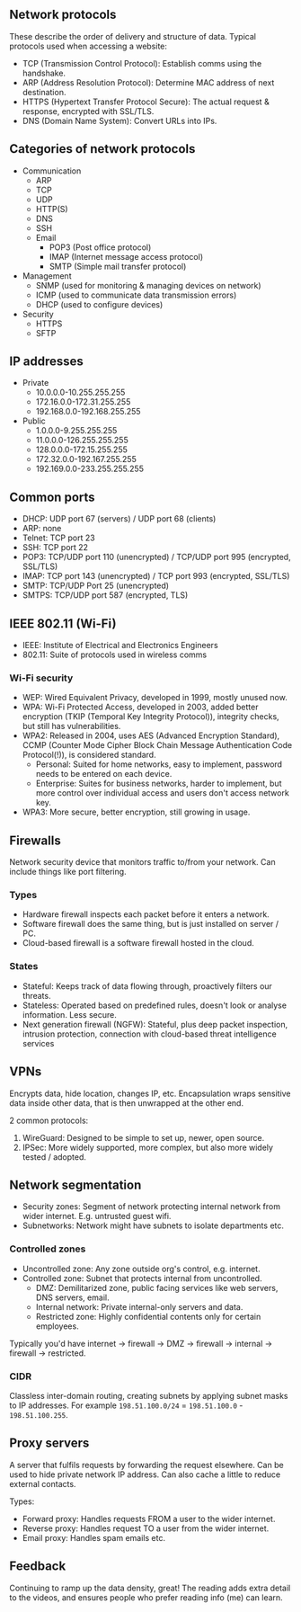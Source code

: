 ## Network protocols

These describe the order of delivery and structure of data. Typical protocols used when accessing a website:

- TCP (Transmission Control Protocol): Establish comms using the handshake.
- ARP (Address Resolution Protocol): Determine MAC address of next destination.
- HTTPS (Hypertext Transfer Protocol Secure): The actual request & response, encrypted with SSL/TLS.
- DNS (Domain Name System): Convert URLs into IPs.

## Categories of network protocols

- Communication
  - ARP
  - TCP
  - UDP
  - HTTP(S)
  - DNS
  - SSH
  - Email
    - POP3 (Post office protocol)
    - IMAP (Internet message access protocol)
    - SMTP (Simple mail transfer protocol)
- Management
  - SNMP (used for monitoring & managing devices on network)
  - ICMP (used to communicate data transmission errors)
  - DHCP (used to configure devices)
- Security
  - HTTPS
  - SFTP

## IP addresses

- Private
  - 10.0.0.0-10.255.255.255
  - 172.16.0.0-172.31.255.255
  - 192.168.0.0-192.168.255.255
- Public
  - 1.0.0.0-9.255.255.255
  - 11.0.0.0-126.255.255.255
  - 128.0.0.0-172.15.255.255
  - 172.32.0.0-192.167.255.255
  - 192.169.0.0-233.255.255.255

## Common ports

- DHCP: UDP port 67 (servers) / UDP port 68 (clients)
- ARP: none
- Telnet: TCP port 23
- SSH: TCP port 22
- POP3: TCP/UDP port 110 (unencrypted) / TCP/UDP port 995 (encrypted, SSL/TLS)
- IMAP: TCP port 143 (unencrypted) / TCP port 993 (encrypted, SSL/TLS)
- SMTP: TCP/UDP Port 25 (unencrypted)
- SMTPS: TCP/UDP port 587 (encrypted, TLS)

## IEEE 802.11 (Wi-Fi)

- IEEE: Institute of Electrical and Electronics Engineers
- 802.11: Suite of protocols used in wireless comms

### Wi-Fi security

- WEP: Wired Equivalent Privacy, developed in 1999, mostly unused now.
- WPA: Wi-Fi Protected Access, developed in 2003, added better encryption (TKIP (Temporal Key Integrity Protocol)), integrity checks, but still has vulnerabilities.
- WPA2: Released in 2004, uses AES (Advanced Encryption Standard), CCMP (Counter Mode Cipher Block Chain Message Authentication Code Protocol(!)), is considered standard.
  - Personal: Suited for home networks, easy to implement, password needs to be entered on each device.
  - Enterprise: Suites for business networks, harder to implement, but more control over individual access and users don't access network key.
- WPA3: More secure, better encryption, still growing in usage.

## Firewalls

Network security device that monitors traffic to/from your network. Can include things like port filtering.

### Types

- Hardware firewall inspects each packet before it enters a network.
- Software firewall does the same thing, but is just installed on server / PC.
- Cloud-based firewall is a software firewall hosted in the cloud.

### States

- Stateful: Keeps track of data flowing through, proactively filters our threats.
- Stateless: Operated based on predefined rules, doesn't look or analyse information. Less secure.
- Next generation firewall (NGFW): Stateful, plus deep packet inspection, intrusion protection, connection with cloud-based threat intelligence services

## VPNs

Encrypts data, hide location, changes IP, etc. Encapsulation wraps sensitive data inside other data, that is then unwrapped at the other end.

2 common protocols:

1. WireGuard: Designed to be simple to set up, newer, open source.
2. IPSec: More widely supported, more complex, but also more widely tested / adopted.

## Network segmentation

- Security zones: Segment of network protecting internal network from wider internet. E.g. untrusted guest wifi.
- Subnetworks: Network might have subnets to isolate departments etc.

### Controlled zones

- Uncontrolled zone: Any zone outside org's control, e.g. internet.
- Controlled zone: Subnet that protects internal from uncontrolled.
  - DMZ: Demilitarized zone, public facing services like web servers, DNS servers, email.
  - Internal network: Private internal-only servers and data.
  - Restricted zone: Highly confidential contents only for certain employees.

Typically you'd have internet -> firewall -> DMZ -> firewall -> internal -> firewall -> restricted.

### CIDR

Classless inter-domain routing, creating subnets by applying subnet masks to IP addresses. For example `198.51.100.0/24` = `198.51.100.0` - `198.51.100.255`.

## Proxy servers

A server that fulfils requests by forwarding the request elsewhere. Can be used to hide private network IP address. Can also cache a little to reduce external contacts.

Types:

- Forward proxy: Handles requests FROM a user to the wider internet.
- Reverse proxy: Handles request TO a user from the wider internet.
- Email proxy: Handles spam emails etc.

## Feedback

Continuing to ramp up the data density, great! The reading adds extra detail to the videos, and ensures people who prefer reading info (me) can learn.
